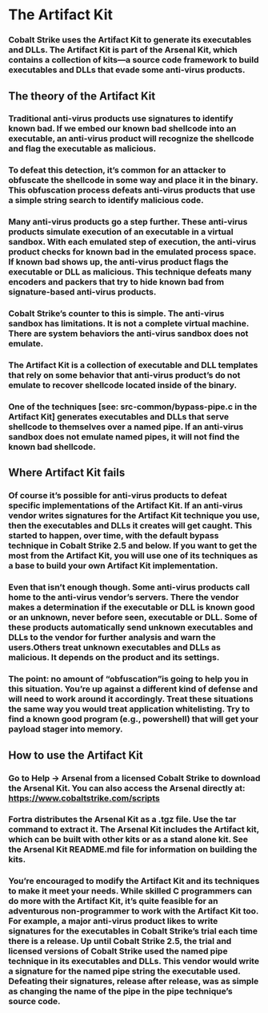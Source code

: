 # The Artifact Kit

### Cobalt Strike uses the Artifact Kit to generate its executables and DLLs. The Artifact Kit is part of the Arsenal Kit, which contains a collection of kits—a source code framework to build executables and DLLs that evade some anti-virus products.

## The theory of the Artifact Kit

### Traditional anti-virus products use signatures to identify known bad. If we embed our known bad shellcode into an executable, an anti-virus product will recognize the shellcode and flag the executable as malicious.

### To defeat this detection, it’s common for an attacker to obfuscate the shellcode in some way and place it in the binary. This obfuscation process defeats anti-virus products that use a simple string search to identify malicious code.

### Many anti-virus products go a step further. These anti-virus products simulate execution of an executable in a virtual sandbox. With each emulated step of execution, the anti-virus product checks for known bad in the emulated process space. If known bad shows up, the anti-virus product flags the executable or DLL as malicious. This technique defeats many encoders and packers that try to hide known bad from signature-based anti-virus products.

### Cobalt Strike’s counter to this is simple. The anti-virus sandbox has limitations. It is not a complete virtual machine. There are system behaviors the anti-virus sandbox does not emulate.

### The Artifact Kit is a collection of executable and DLL templates that rely on some behavior that anti-virus product’s do not emulate to recover shellcode located inside of the binary.

### One of the techniques [see: src-common/bypass-pipe.c in the Artifact Kit] generates executables and DLLs that serve shellcode to themselves over a named pipe. If an anti-virus sandbox does not emulate named pipes, it will not find the known bad shellcode.

## Where Artifact Kit fails

### Of course it’s possible for anti-virus products to defeat specific implementations of the Artifact Kit. If an anti-virus vendor writes signatures for the Artifact Kit technique you use, then the executables and DLLs it creates will get caught. This started to happen, over time, with the default bypass technique in Cobalt Strike 2.5 and below. If you want to get the most from the Artifact Kit, you will use one of its techniques as a base to build your own Artifact Kit implementation.

### Even that isn’t enough though. Some anti-virus products call home to the anti-virus vendor’s servers. There the vendor makes a determination if the executable or DLL is known good or an unknown, never before seen, executable or DLL. Some of these products automatically send unknown executables and DLLs to the vendor for further analysis and warn the users.Others treat unknown executables and DLLs as malicious. It depends on the product and its settings.

### The point: no amount of “obfuscation”is going to help you in this situation. You’re up against a different kind of defense and will need to work around it accordingly. Treat these situations the same way you would treat application whitelisting. Try to find a known good program (e.g., powershell) that will get your payload stager into memory.

## How to use the Artifact Kit

### Go to Help -> Arsenal from a licensed Cobalt Strike to download the Arsenal Kit. You can also access the Arsenal directly at: https://www.cobaltstrike.com/scripts

### Fortra distributes the Arsenal Kit as a .tgz file. Use the tar command to extract it. The Arsenal Kit includes the Artifact kit, which can be built with other kits or as a stand alone kit. See the Arsenal Kit README.md file for information on building the kits.

### You’re encouraged to modify the Artifact Kit and its techniques to make it meet your needs. While skilled C programmers can do more with the Artifact Kit, it’s quite feasible for an adventurous non-programmer to work with the Artifact Kit too. For example, a major anti-virus product likes to write signatures for the executables in Cobalt Strike’s trial each time there is a release. Up until Cobalt Strike 2.5, the trial and licensed versions of Cobalt Strike used the named pipe technique in its executables and DLLs. This vendor would write a signature for the named pipe string the executable used. Defeating their signatures, release after release, was as simple as changing the name of the pipe in the pipe technique’s source code.

